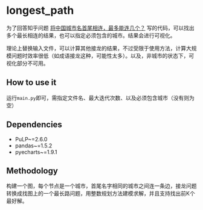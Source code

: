 # longest_path

为了回答知乎问题 [将中国城市名首尾相连，最多能连几个？](https://www.zhihu.com/question/621926381/answer/3216783235) 写的代码，可以找出多个最长相连的结果，也可以指定必须包含的城市。结果会进行可视化。

理论上替换输入文件，可以计算其他接龙的结果，不过受限于使用方法，计算大规模问题时效率很低（如成语接龙这种，可能性太多）。以及，非城市的状态下，可视化部分不可用。

## How to use it

运行`main.py`即可，需指定文件名、最大迭代次数、以及必须包含城市（没有则为空）

## Dependencies

- PuLP~=2.6.0
- pandas~=1.5.2
- pyecharts~=1.9.1

## Methodology

构建一个图，每个节点是一个城市，首尾名字相同的城市之间连一条边，接龙问题转换成找图上的一个最长路问题，用整数规划方法建模求解，并且支持找出前K个最好解。